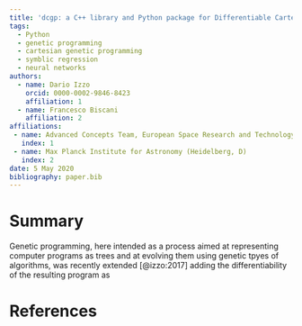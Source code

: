 ```yaml
---
title: 'dcgp: a C++ library and Python package for Differentiable Cartesian Genetic Programming'
tags:
  - Python
  - genetic programming
  - cartesian genetic programming
  - symblic regression
  - neural networks
authors:
  - name: Dario Izzo
    orcid: 0000-0002-9846-8423
    affiliation: 1
  - name: Francesco Biscani
    affiliation: 2
affiliations:
 - name: Advanced Concepts Team, European Space Research and Technology Center (Noordwijk, NL)
   index: 1
 - name: Max Planck Institute for Astronomy (Heidelberg, D)
   index: 2
date: 5 May 2020
bibliography: paper.bib
---
```


# Summary

Genetic programming, here intended as a process aimed at representing computer programs as trees and
at evolving them using genetic tpyes of algorithms, was recently extended [@izzo:2017] adding the differentiability
of the resulting program as 

# References